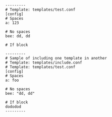     ---------
    # Template: templates/test.conf
    [config]
    # Spaces
    a: 123
    
    # No spaces
    bee: dd, dd
    
    # If block
    
    ---------
    # Sample of including one template in another
    # Template: templates/include.conf
    # Template: templates/test.conf
    [config]
    # Spaces
    a: foo
    
    # No spaces
    bee: "dd, dd"
    
    # If block
    dododod
    ---------
